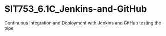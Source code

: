 # SIT753_6.1C_Jenkins-and-GitHub
Continuous Integration and Deployment with Jenkins and GitHub
testing the pipe
